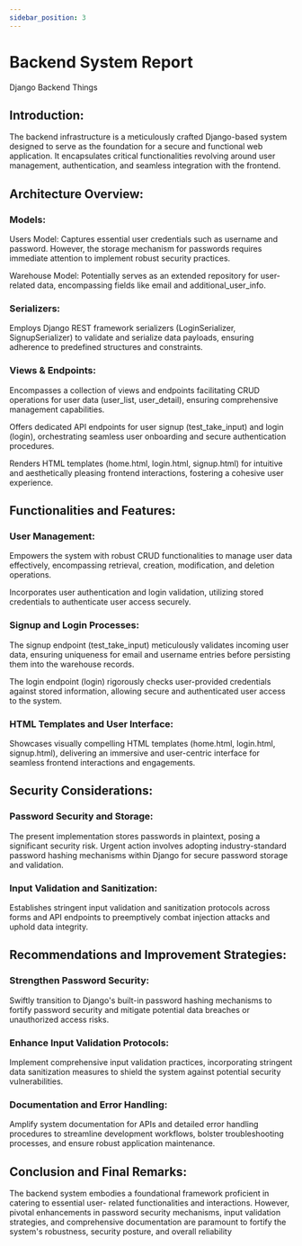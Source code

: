 ```yaml
---
sidebar_position: 3
---
```


# Backend System Report

Django Backend Things

## Introduction:

The backend infrastructure is a meticulously crafted Django-based system designed to serve as the
foundation for a secure and functional web application. It encapsulates critical functionalities
revolving around user management, authentication, and seamless integration with the frontend.

## Architecture Overview:

### Models:

Users Model: Captures essential user credentials such as username and password. However, the
storage mechanism for passwords requires immediate attention to implement robust security
practices.

Warehouse Model: Potentially serves as an extended repository for user-related data, encompassing
fields like email and additional_user_info.

### Serializers:

Employs Django REST framework serializers (LoginSerializer, SignupSerializer) to validate and serialize
data payloads, ensuring adherence to predefined structures and constraints.

### Views & Endpoints:

Encompasses a collection of views and endpoints facilitating CRUD operations for user data
(user_list, user_detail), ensuring comprehensive management capabilities.

Offers dedicated API endpoints for user signup (test_take_input) and login (login), orchestrating
seamless user onboarding and secure authentication procedures.

Renders HTML templates (home.html, login.html, signup.html) for intuitive and aesthetically pleasing
frontend interactions, fostering a cohesive user experience.

## Functionalities and Features:

### User Management:

Empowers the system with robust CRUD functionalities to manage user data effectively,
encompassing retrieval, creation, modification, and deletion operations.

Incorporates user authentication and login validation, utilizing stored credentials to authenticate user
access securely.

### Signup and Login Processes:

The signup endpoint (test_take_input) meticulously validates incoming user data, ensuring
uniqueness for email and username entries before persisting them into the warehouse records.

The login endpoint (login) rigorously checks user-provided credentials against stored information,
allowing secure and authenticated user access to the system.

### HTML Templates and User Interface:

Showcases visually compelling HTML templates (home.html, login.html, signup.html), delivering an
immersive and user-centric interface for seamless frontend interactions and engagements.

## Security Considerations:

### Password Security and Storage:

The present implementation stores passwords in plaintext, posing a significant security risk. Urgent
action involves adopting industry-standard password hashing mechanisms within Django for secure
password storage and validation.

### Input Validation and Sanitization:

Establishes stringent input validation and sanitization protocols across forms and API endpoints to
preemptively combat injection attacks and uphold data integrity.

## Recommendations and Improvement Strategies:

### Strengthen Password Security:

Swiftly transition to Django's built-in password hashing mechanisms to fortify password security and
mitigate potential data breaches or unauthorized access risks.

### Enhance Input Validation Protocols:

Implement comprehensive input validation practices, incorporating stringent data sanitization
measures to shield the system against potential security vulnerabilities.

### Documentation and Error Handling:

Amplify system documentation for APIs and detailed error handling procedures to streamline
development workflows, bolster troubleshooting processes, and ensure robust application
maintenance.

## Conclusion and Final Remarks:

The backend system embodies a foundational framework proficient in catering to essential user-
related functionalities and interactions. However, pivotal enhancements in password security
mechanisms, input validation strategies, and comprehensive documentation are paramount to fortify
the system's robustness, security posture, and overall reliability
